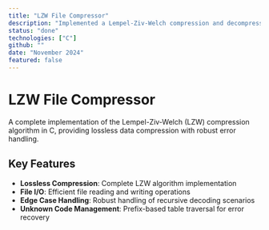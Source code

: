```yaml
---
title: "LZW File Compressor"
description: "Implemented a Lempel-Ziv-Welch compression and decompression system in C, enabling lossless file encoding with edge case handling for recursive decoding"
status: "done"
technologies: ["C"]
github: ""
date: "November 2024"
featured: false
---
```


# LZW File Compressor

A complete implementation of the Lempel-Ziv-Welch (LZW) compression algorithm in C, providing lossless data compression with robust error handling.

## Key Features

- **Lossless Compression**: Complete LZW algorithm implementation
- **File I/O**: Efficient file reading and writing operations
- **Edge Case Handling**: Robust handling of recursive decoding scenarios
- **Unknown Code Management**: Prefix-based table traversal for error recovery
